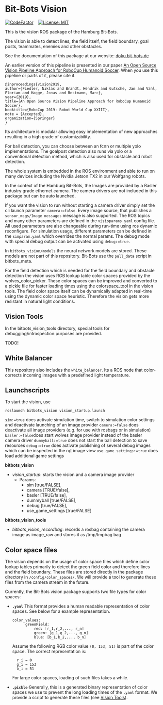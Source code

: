 Bit-Bots Vision
===============

[![CodeFactor](https://www.codefactor.io/repository/github/bit-bots/bitbots_vision/badge)](https://www.codefactor.io/repository/github/bit-bots/bitbots_vision)
&nbsp;&nbsp;
[![License: MIT](https://img.shields.io/badge/License-MIT-blue.svg)](LICENSE)

This is the vision ROS package of the Hamburg Bit-Bots.

The vision is able to detect lines, the field itself, the field boundary, goal posts, teammates, enemies and other obstacles.

See the documentation of this package at our website: [doku.bit-bots.de](http://doku.bit-bots.de/meta/manual/software/vision.html)

An earlier version of this pipeline is presented in our paper [An Open Source Vision Pipeline Approach for RoboCup Humanoid Soccer](https://robocup.informatik.uni-hamburg.de/wp-content/uploads/2019/06/vision_paper.pdf). 
When you use this pipeline or parts of it, please cite it.
```
@inproceedings{vision2019,
author={Fiedler, Niklas and Brandt, Hendrik and Gutsche, Jan and Vahl, Florian and Hagge, Jonas and Bestmann, Marc},
year={2019},
title={An Open Source Vision Pipeline Approach for RoboCup Humanoid Soccer},
booktitle={RoboCup 2019: Robot World Cup XXIII},
note = {Accepted},
organization={Springer}
}
```

Its architecture is modular allowing easy implementation of new approaches resulting in a high grade of customizability.

For ball detection, you can choose between an fcnn or multiple yolo implementations.
The goalpost detection also runs via yolo or a conventional detection method,
which is also used for obstacle and robot detection.

The whole system is embedded in the ROS environment and
able to run on many devices including the Nvidia Jetson TX2 in our Wolfgang robots.

In the context of the Hamburg Bit-Bots, the Images are provided by a Basler industry grade ethernet camera.
The camera drivers are not included in this package but can be auto launched.

If you want the vision to run without starting a camera driver simply set the cli launch parameter `camera:=false`.
Every image source, that publishes a `sensor_msgs/Image messages` message is also supported.
The ROS topics and many other parameters are defined in the `visioparams.yaml` config file.
All used parameters are also changeable during run-time using ros dynamic reconfigure.
For simulation usage, different parameters can be defined in the ``simparam.yaml`` which overrides the normal params.
The debug mode with special debug output can be activated using ``debug:=true``.

In ``bitbots_vision/models`` the neural network models are stored. These models are not part of this repository.
Bit-Bots use the `pull_data` script in bitbots_meta.

For the field detection which is needed for the field boundary and
obstacle detection the vision uses RGB lookup table color spaces provided by the wolves_color_picker.
These color spaces can be improved and converted to a pickle file for faster loading times using the colorspace_tool in the vision tools.
The field color space itself can be dynamically adapted in real-time using the dynamic color space heuristic.
Therefore the vision gets more resistant in natural light conditions.


Vision Tools
------------

In the bitbots_vision_tools directory, special tools for debugging/introspection purposes are provided.

TODO!

White Balancer
--------------

This repository also includes the `white_balancer`.
Its a ROS node that color-corrects incoming images with a predefined light temperature.


Launchscripts
-------------

To start the vision, use
```
roslaunch bitbots_vision vision_startup.launch
```

```sim:=true``` does activate simulation time, switch to simulation color settings and deactivate launching of an image provider
```camera:=false``` does deactivate all image providers (e.g. for use with rosbags or in simulation)
```basler:=false```does start wolves image provider instead of the basler camera driver
```dummyball:=true``` does not start the ball detection to save resources
```debug:=true``` does activate publishing of several debug images which can be inspected in the rqt image view
```use_game_settings:=true``` does load additional game settings

**bitbots_vision**
- *vision_startup*: starts the vision and a camera image provider
    - Params:
        - sim [true/FALSE],
        - camera [TRUE/false],
        - basler [TRUE/false],
        - dummyball [true/FALSE],
        - debug [true/FALSE],
        - use_game_settings [true/FALSE]

**bitbots_vision_tools**
- *bitbots_vision_recordbag*: records a rosbag containing the camera image as image_raw and stores it as /tmp/tmpbag.bag


Color space files
-----------------

The vision depends on the usage of color space files which define color lookup tables primarily to detect the green field color and therefore lines and the field boundary.
These files are stored directly in the package directory in ```/config/color_spaces/```.
We will provide a tool to generate these files from the camera stream in the future.

Currently, the Bit-Bots vision package supports two file types for color spaces:

- **```.yaml```**
  This format provides a human readable representation of color spaces.
  See below for a example representation.
  ```
  color_values:
        greenField:
            red: [r_1,r_2,..., r_n]
            green: [g_1,g_2,..., g_n]
            blue: [b_1,b_2,..., b_n]
    ```

  Assume the following RGB color value ```(0, 153, 51)``` is part of the color space.
  The correct representation is:
  ```
    r_i = 0
    g_i = 153
    b_i = 51
    ```

  For large color spaces, loading of such files takes a while.

- **```.pickle```**
  Generally, this is a generated binary representation of color spaces we use to prevent the long loading times of the ```.yaml``` format.
  We provide a script to generate these files (see [Vision Tools](#vision-tools)).
